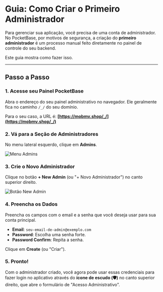 # Guia: Como Criar o Primeiro Administrador

Para gerenciar sua aplicação, você precisa de uma conta de administrador. No PocketBase, por motivos de segurança, a criação do **primeiro administrador** é um processo manual feito diretamente no painel de controle do seu backend.

Este guia mostra como fazer isso.

---

## Passo a Passo

### 1. Acesse seu Painel PocketBase

Abra o endereço do seu painel administrativo no navegador. Ele geralmente fica no caminho `/_/` do seu domínio.

Para o seu caso, a URL é:
**[https://mobmv.shop/_/](https://mobmv.shop/_/)**

### 2. Vá para a Seção de Administradores

No menu lateral esquerdo, clique em **Admins**.

![Menu Admins](https://placehold.co/300x200.png?text=Menu+Admins)

### 3. Crie o Novo Administrador

Clique no botão **+ New Admin** (ou "+ Novo Administrador") no canto superior direito.

![Botão New Admin](https://placehold.co/400x150.png?text=Botão+New+Admin)

### 4. Preencha os Dados

Preencha os campos com o email e a senha que você deseja usar para sua conta principal.

-   **Email**: `seu-email-de-admin@exemplo.com`
-   **Password**: Escolha uma senha forte.
-   **Password Confirm**: Repita a senha.

Clique em **Create** (ou "Criar").

### 5. Pronto!

Com o administrador criado, você agora pode usar essas credenciais para fazer login no aplicativo através do **ícone de escudo (🛡️)** no canto superior direito, que abre o formulário de "Acesso Administrativo".

